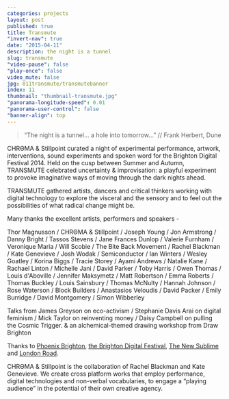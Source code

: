 ```yaml
---
categories: projects
layout: post
published: true
title: Transmute
"invert-nav": true
date: "2015-04-11"
description: the night is a tunnel
slug: transmute
"video-pause": false
"play-once": false
video_mute: false
jpg: 011transmute/transmutebanner
index: 11
thumbnail: "thumbnail-transmute.jpg"
"panorama-longitude-speed": 0.01
"panorama-user-control": false
"banner-align": top
---
```


> “The night is a tunnel... a hole into tomorrow...” // Frank Herbert, Dune

<span class="chroma">CHRΘMA</span> & Stillpoint curated a night of experimental performance, artwork, interventions, sound experiments and spoken word for the Brighton Digital Festival 2014. Held on the cusp between Summer and Autumn, TRANSMUTE celebrated uncertainty & improvisation: a playful experiment to provoke imaginative ways of moving through the dark nights ahead.

TRANSMUTE gathered artists, dancers and critical thinkers working with digital technology to explore the visceral and the sensory and to feel out the possibilities of what radical change might be.

Many thanks the excellent artists, performers and speakers -

Thor Magnusson / <span class="chroma">CHRΘMA</span> & Stillpoint / Joseph Young / Jon Armstrong / Danny Bright / Tassos Stevens / Jane Frances Dunlop / Valerie Furnham / Veronique Maria / Will Scobie / The Bite Back Movement / Rachel Blackman / Kate Genevieve / Josh Wodak / Semiconductor / Ian Winters / Wesley Goatley / Korina Biggs / Tracie Storey / Ayami Andrews / Natalie Kane / Rachael Linton / Michelle Jani / David Parker / Toby Harris / Owen Thomas / Louis d'Aboville / Jennifer Maksymetz / Matt Robertson / Emma Roberts / Thomas Buckley / Louis Sainsbury / Thomas McNulty / Hannah Johnson / Rose Waterson / Block Builders / Anastasios Veloudis / David Packer / Emily Burridge / David Montgomery / Simon Wibberley 

Talks from James Greyson on eco-activism / Stephanie Davis Arai on digital feminism / Mick Taylor on reinventing money / Daisy Campbell on pulling the Cosmic Trigger. 
& an alchemical-themed drawing workshop from Draw Brighton

Thanks to [Phoenix Brighton](http://www.phoenixbrighton.org/), [the Brighton Digital Festival](http://www.brightondigitalfestival.co.uk/), [The New Sublime](http://thenewsublime.com/?page_id=4) and [London Road](http://visitlondonroad.co.uk/).

<span class="chroma">CHRΘMA</span> & Stillpoint is the collaboration of Rachel Blackman and Kate Genevieve. We create cross platform works that employ performance, digital technologies and non-verbal vocabularies, to engage a “playing audience” in the potential of their own creative agency.
